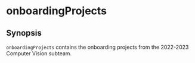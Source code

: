# onboardingProjects

## Synopsis

`onboardingProjects` contains the onboarding projects from the 2022-2023 Computer Vision subteam.